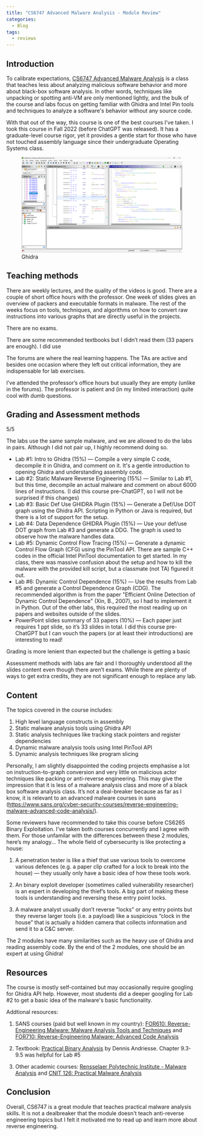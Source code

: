 ```yaml
---
title: "CS6747 Advanced Malware Analysis - Module Review"
categories:
  - Blog
tags:
  - reviews
---
```



## Introduction
<!---
1. *Introduction*
- *Provide an overview of the module you are reviewing, including its title, the level of the course it belongs to, and the objectives of the module.*
-->

To calibrate expectations, [CS6747 Advanced Malware Analysis](https://omscs.gatech.edu/cs-6747-advanced-malware-analysis) is a class that teaches less about analyzing malicious software behavior and more about black-box software analysis. In other words, techniques like unpacking or spotting anti-VM are only mentioned lightly, and the bulk of the course and labs focus on getting familiar with Ghidra and Intel Pin tools and techniques to analyze a software's behavior without any source code.

With that out of the way, this course is one of the best courses I've taken. I took this course in Fall 2022 (before ChatGPT was released). It has a graduate-level course rigor, yet it provides a gentle start for those who have not touched assembly language since their undergraduate Operating Systems class.

<!---
~~A little about my background, this is my concurrent 4th/5th OMSCS course and I’ve previously taken Network Security. I graduated with a bachelor’s in CS and was a software engineer but have never coded significant assembly code.~~
-->


<figure class="full">
  <a href="/assets/images/Ghidra-ss.png"><img src="/assets/images/Ghidra-ss.png"></a>
  <figcaption>Ghidra</figcaption>
</figure>

## Teaching methods
<!---
- *Evaluate the teaching methods used in the module, such as lectures, practical sessions, tutorials, or online resources.*
- *Assess how effective the teaching methods were in helping you understand the course content and in achieving the module's learning outcomes.*
-->

There are weekly lectures, and the quality of the videos is good. There are a couple of short office hours with the professor. One week of slides gives an overview of packers and executable formats in malware. The rest of the weeks focus on tools, techniques, and algorithms on how to convert raw instructions into various graphs that are directly useful in the projects.

There are no exams. 

There are some recommended textbooks but I didn’t read them (33 papers are enough). I did use 

The forums are where the real learning happens. The TAs are active and besides one occasion where they left out critical information, they are indispensable for lab exercises.

I’ve attended the professor’s office hours but usually they are empty (unlike in the forums). The professor is patient and (in my limited interaction) quite cool with dumb questions.

## Grading and Assessment methods
5/5

<!---
- *Describe the assessment methods used in the module, such as exams, coursework, or group projects.*
- *Evaluate the fairness and validity of the assessment methods in assessing your understanding of the course content and in measuring the module's learning outcomes.*
-->

The labs use the same sample malware, and we are allowed to do the labs in pairs. Although I did not pair up, I highly recommend doing so.

- Lab #1: Intro to Ghidra (15%) — Compile a very simple C code, decompile it in Ghidra, and comment on it. It's a gentle introduction to opening Ghidra and understanding assembly code.
- Lab #2: Static Malware Reverse Engineering (15%) — Similar to Lab #1, but this time, decompile an actual malware and comment on about 6000 lines of instructions. (I did this course pre-ChatGPT, so I will not be surprised if this changes)
- Lab #3: Basic Def Use GHIDRA Plugin (15%) — Generate a Def/Use DOT graph using the Ghidra API. Scripting in Python or Java is required, but there is a lot of support for the setup.
- Lab #4: Data Dependence GHIDRA Plugin (15%) — Use your def/use DOT graph from Lab #3 and generate a DDG. The graph is used to observe how the malware handles data.
- Lab #5: Dynamic Control Flow Tracing (15%) — Generate a dynamic Control Flow Graph (CFG) using the PinTool API. There are sample C++ codes in the official Intel PinTool documentation to get started. In my class, there was massive confusion about the setup and how to kill the malware with the provided kill script, but a classmate (not TA) figured it out.
- Lab #6: Dynamic Control Dependence (15%) — Use the results from Lab #5 and generate a Control Dependence Graph (CDG). The recommended algorithm is from the paper "Efficient Online Detection of Dynamic Control Dependence" (Xin, B., 2007), so I had to implement it in Python. Out of the other labs, this required the most reading up on papers and websites outside of the slides.
- PowerPoint slides summary of 33 papers (10%) — Each paper just requires 1 ppt slide, so it’s 33 slides in total. I did this course pre-ChatGPT but I can vouch the papers (or at least their introductions) are interesting to read!

Grading is more lenient than expected but the challenge is getting a basic 

Assessment methods with labs are fair and I thoroughly understood all the slides content even though there aren’t exams. While there are plenty of ways to get extra credits, they are not significant enough to replace any lab.

## Content

<!---
- *Outline the topics covered in the module and provide a brief summary of each.*
- *Discuss the relevance of the content to the overall course and the relevance of the topics to the field of computer science.*
-->

The topics covered in the course includes:

1. High level language constructs in assembly
2. Static malware analysis tools using Ghidra API
3. Static analysis techniques like tracking stack pointers and register dependencies
4. Dynamic malware analysis tools using Intel PinTool API
5. Dynamic analysis techniques like program slicing

Personally, I am slightly disappointed the coding projects emphasise a lot on instruction-to-graph conversion and very little on malicious actor techniques like packing or anti-reverse engineering. This may give the impression that it is less of a malware analysis class and more of a black box software analysis class. It’s not a deal-breaker because as far as I know, it is relevant to an advanced malware courses in sans (https://www.sans.org/cyber-security-courses/reverse-engineering-malware-advanced-code-analysis/). 

Some reviewers have recommended to take this course before CS6265 Binary Exploitation. I’ve taken both courses concurrently and I agree with them. For those unfamilar with the differences between these 2 modules, here’s my analogy... The whole field of cybersecurity is like protecting a house: 

1) A penetration tester is like a thief that use various tools to overcome various defences (e.g. a paper clip crafted for a lock to break into the house) — they usually only have a basic idea of how these tools work. 

2) An binary exploit developer (sometimes called vulnerability researcher) is an expert in developing the thief’s tools. A big part of making these tools is understanding and reversing these entry point locks.

3) A malware analyst usually don’t reverse “locks” or any entry points but they reverse larger tools (i.e. a payload) like a suspicious “clock in the house” that is actually a hidden camera that collects information and send it to a C&C server. 

The 2 modules have many similarities such as the heavy use of Ghidra and reading assembly code. By the end of the 2 modules, one should be an expert at using Ghidra!

## Resources

<!---
- Evaluate the resources provided to support your learning, such as textbooks, online resources, or software tools.
- Discuss the accessibility and quality of the resources provided, and suggest any improvements that could be made.
-->

The course is mostly self-contained but may occasionally require googling for Ghidra API help. However, most students did a deeper googling for Lab #2 to get a basic idea of the malware's basic functionality.

Addtional resources:

1) SANS courses (paid but well known in my country): [FOR610: Reverse-Engineering Malware: Malware Analysis Tools and Techniques](https://www.sans.org/cyber-security-courses/reverse-engineering-malware-malware-analysis-tools-techniques/) and [FOR710: Reverse-Engineering Malware: Advanced Code Analysis](https://www.sans.org/cyber-security-courses/reverse-engineering-malware-advanced-code-analysis/)

2) Textbook: [Practical Binary Analysis](https://practicalbinaryanalysis.com/) by Dennis Andriesse. Chapter 9.3-9.5 was helpful for Lab #5

3) Other academic courses: [Rensselaer Polytechnic Institute - Malware Analysis](https://github.com/RPISEC/Malware) and [CNIT 126: Practical Malware Analysis](https://samsclass.info/126/126_S16.shtml)

## Conclusion

<!---
- Summarize your overall experience of the module, including its strengths and weaknesses.
- Offer any suggestions for how the module could be improved, and make recommendations for students considering taking the module in the future.
-->

Overall, CS6747 is a great module that teaches practical malware analysis skills. It is not a dealbreaker that the module doesn't teach anti-reverse engineering topics but I felt it motivated me to read up and learn more about reverse engineering. 
